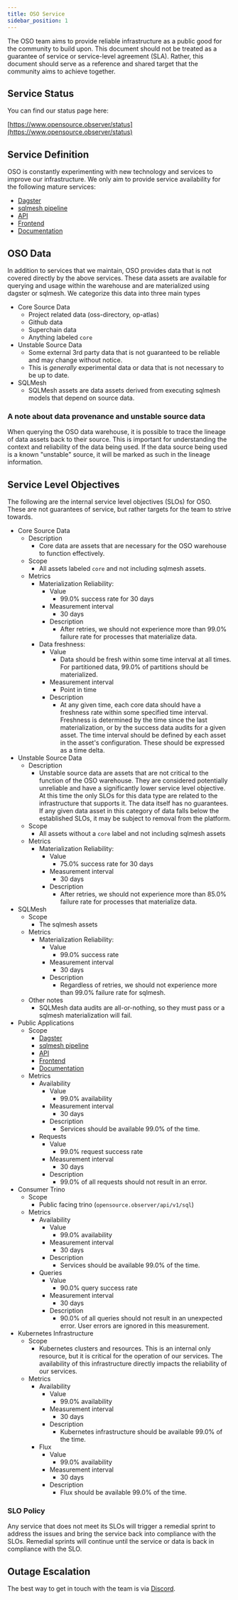 ```yaml
---
title: OSO Service
sidebar_position: 1
---
```


The OSO team aims to provide reliable infrastructure as a public good
for the community to build upon.
This document should not be treated as a guarantee of service
or service-level agreement (SLA).
Rather, this document should serve as a reference and shared target
that the community aims to achieve together.

## Service Status

You can find our status page here:

[https://www.opensource.observer/status](https://www.opensource.observer/status)

## Service Definition

OSO is constantly experimenting with new technology and services
to improve our infrastructure.
We only aim to provide service availability for the following mature services:

- [Dagster](https://dagster.opensource.observer)
- [sqlmesh pipeline](https://dagster.opensource.observer/assets/sqlmesh?view=folder)
- [API](https://www.opensource.observer/graphql)
- [Frontend](https://www.opensource.observer)
- [Documentation](https://docs.opensource.observer)

## OSO Data

In addition to services that we maintain, OSO provides data that is not covered
directly by the above services. These data assets are available for querying and
usage within the warehouse and are materialized using dagster or sqlmesh. We categorize this data into three main types

- Core Source Data
  - Project related data (oss-directory, op-atlas)
  - Github data
  - Superchain data
  - Anything labeled `core`
- Unstable Source Data
  - Some external 3rd party data that is not guaranteed to be reliable and may
    change without notice.
  - This is _generally_ experimental data or data that is not necessary to be
    up to date.
- SQLMesh
  - SQLMesh assets are data assets derived from executing sqlmesh models that
    depend on source data.

### A note about data provenance and unstable source data

When querying the OSO data warehouse, it is possible to trace the lineage of
data assets back to their source. This is important for understanding the
context and reliability of the data being used. If the data source being used is
a known "unstable" source, it will be marked as such in the lineage information.

## Service Level Objectives

The following are the internal service level objectives (SLOs) for OSO. These are not guarantees of service, but rather targets for the team to strive towards.

- Core Source Data
  - Description
    - Core data are assets that are necessary for the OSO warehouse to function effectively.
  - Scope
    - All assets labeled `core` and not including sqlmesh assets.
  - Metrics
    - Materialization Reliability:
      - Value
        - 99.0% success rate for 30 days
      - Measurement interval
        - 30 days
      - Description
        - After retries, we should not experience more than 99.0%
          failure rate for processes that materialize data.
    - Data freshness:
      - Value
        - Data should be fresh within some time interval at all times. For
          partitioned data, 99.0% of partitions should be materialized.
      - Measurement interval
        - Point in time
      - Description
        - At any given time, each core data should have a freshness rate within
          some specified time interval. Freshness is determined by the time
          since the last materialization, or by the success data audits for a
          given asset. The time interval should be defined by each asset in the
          asset's configuration. These should be expressed as a time delta.
- Unstable Source Data
  - Description
    - Unstable source data are assets that are not critical to the function of
      the OSO warehouse. They are considered potentially unreliable and have a
      significantly lower service level objective. At this time the only SLOs
      for this data type are related to the infrastructure that supports it. The
      data itself has no guarantees. If any given data asset in this category of
      data falls below the established SLOs, it may be subject to removal from
      the platform.
  - Scope
    - All assets without a `core` label and not including sqlmesh assets
  - Metrics
    - Materialization Reliability:
      - Value
        - 75.0% success rate for 30 days
      - Measurement interval
        - 30 days
      - Description
        - After retries, we should not experience more than 85.0% failure rate
          for processes that materialize data.
- SQLMesh
  - Scope
    - The sqlmesh assets
  - Metrics
    - Materialization Reliability:
      - Value
        - 99.0% success rate
      - Measurement interval
        - 30 days
      - Description
        - Regardless of retries, we should not experience more than 99.0% failure rate for sqlmesh.
  - Other notes
    - SQLMesh data audits are all-or-nothing, so they must pass or a sqlmesh materialization will fail.
- Public Applications
  - Scope
    - [Dagster](https://dagster.opensource.observer)
    - [sqlmesh pipeline](https://dagster.opensource.observer/assets/sqlmesh?view=folder)
    - [API](https://www.opensource.observer/graphql)
    - [Frontend](https://www.opensource.observer)
    - [Documentation](https://docs.opensource.observer)
  - Metrics
    - Availability
      - Value
        - 99.0% availability
      - Measurement interval
        - 30 days
      - Description
        - Services should be available 99.0% of the time.
    - Requests
      - Value
        - 99.0% request success rate
      - Measurement interval
        - 30 days
      - Description
        - 99.0% of all requests should not result in an error.
- Consumer Trino
  - Scope
    - Public facing trino (`opensource.observer/api/v1/sql`)
  - Metrics
    - Availability
      - Value
        - 99.0% availability
      - Measurement interval
        - 30 days
      - Description
        - Services should be available 99.0% of the time.
    - Queries
      - Value
        - 90.0% query success rate
      - Measurement interval
        - 30 days
      - Description
        - 90.0% of all queries should not result in an unexpected error. User errors are ignored in this measurement.
- Kubernetes Infrastructure
  - Scope
    - Kubernetes clusters and resources. This is an internal only resource,
      but it is critical for the operation of our services. The availability
      of this infrastructure directly impacts the reliability of our
      services.
  - Metrics
    - Availability
      - Value
        - 99.0% availability
      - Measurement interval
        - 30 days
      - Description
        - Kubernetes infrastructure should be available 99.0% of the time.
    - Flux
      - Value
        - 99.0% availability
      - Measurement interval
        - 30 days
      - Description
        - Flux should be available 99.0% of the time.

### SLO Policy

Any service that does not meet its SLOs will trigger a remedial sprint to address the issues and bring the service back into compliance with the SLOs. Remedial sprints will continue until the service or data is back in compliance with the SLO.

## Outage Escalation

The best way to get in touch with the team is via
[Discord](https://www.opensource.observer/discord).
